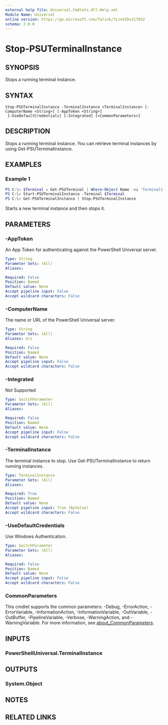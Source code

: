 ```yaml
---
external help file: Universal.Cmdlets.dll-Help.xml
Module Name: Universal
online version: https://go.microsoft.com/fwlink/?LinkID=217032
schema: 2.0.0
---
```


# Stop-PSUTerminalInstance

## SYNOPSIS
Stops a running terminal instance. 

## SYNTAX

```
Stop-PSUTerminalInstance -TerminalInstance <TerminalInstance> [-ComputerName <String>] [-AppToken <String>]
 [-UseDefaultCredentials] [-Integrated] [<CommonParameters>]
```

## DESCRIPTION
Stops a running terminal instance. You can retrieve terminal instances by using Get-PSUTerminalInstance. 

## EXAMPLES

### Example 1
```powershell
PS C:\> $Terminal = Get-PSUTerminal | Where-Object Name -eq 'Terminal1'
PS C:\> Start-PSUTerminalInstance -Terminal $Terminal 
PS C:\> Get-PSUTerminalInstance | Stop-PSUTerminalInstance
```

Starts a new terminal instance and then stops it. 

## PARAMETERS

### -AppToken
An App Token for authenticating against the PowerShell Universal server. 

```yaml
Type: String
Parameter Sets: (All)
Aliases:

Required: False
Position: Named
Default value: None
Accept pipeline input: False
Accept wildcard characters: False
```

### -ComputerName
The name or URL of the PowerShell Universal server. 

```yaml
Type: String
Parameter Sets: (All)
Aliases: Uri

Required: False
Position: Named
Default value: None
Accept pipeline input: False
Accept wildcard characters: False
```

### -Integrated
Not Supported

```yaml
Type: SwitchParameter
Parameter Sets: (All)
Aliases:

Required: False
Position: Named
Default value: None
Accept pipeline input: False
Accept wildcard characters: False
```

### -TerminalInstance
The terminal instance to stop. Use Get-PSUTerminalInstance to return running instances.

```yaml
Type: TerminalInstance
Parameter Sets: (All)
Aliases:

Required: True
Position: Named
Default value: None
Accept pipeline input: True (ByValue)
Accept wildcard characters: False
```

### -UseDefaultCredentials
Use Windows Authentication.

```yaml
Type: SwitchParameter
Parameter Sets: (All)
Aliases:

Required: False
Position: Named
Default value: None
Accept pipeline input: False
Accept wildcard characters: False
```

### CommonParameters
This cmdlet supports the common parameters: -Debug, -ErrorAction, -ErrorVariable, -InformationAction, -InformationVariable, -OutVariable, -OutBuffer, -PipelineVariable, -Verbose, -WarningAction, and -WarningVariable. For more information, see [about_CommonParameters](http://go.microsoft.com/fwlink/?LinkID=113216).

## INPUTS

### PowerShellUniversal.TerminalInstance

## OUTPUTS

### System.Object
## NOTES

## RELATED LINKS
